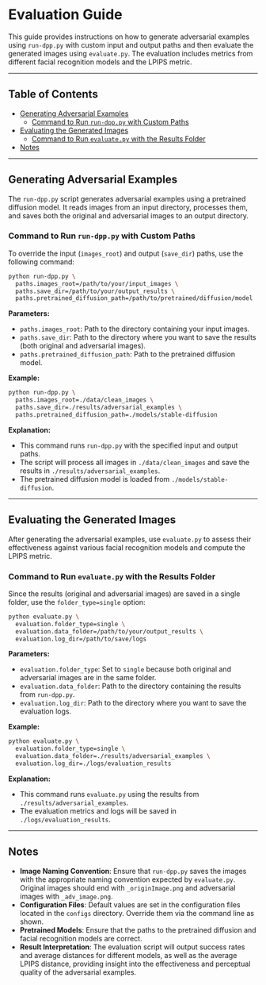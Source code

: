 # Evaluation Guide

This guide provides instructions on how to generate adversarial examples using `run-dpp.py` with custom input and output paths and then evaluate the generated images using `evaluate.py`. The evaluation includes metrics from different facial recognition models and the LPIPS metric.

---

## Table of Contents

- [Generating Adversarial Examples](#generating-adversarial-examples)
  - [Command to Run `run-dpp.py` with Custom Paths](#command-to-run-run-dpppy-with-custom-paths)
- [Evaluating the Generated Images](#evaluating-the-generated-images)
  - [Command to Run `evaluate.py` with the Results Folder](#command-to-run-evaluatepy-with-the-results-folder)
- [Notes](#notes)

---

## Generating Adversarial Examples

The `run-dpp.py` script generates adversarial examples using a pretrained diffusion model. It reads images from an input directory, processes them, and saves both the original and adversarial images to an output directory.

### Command to Run `run-dpp.py` with Custom Paths

To override the input (`images_root`) and output (`save_dir`) paths, use the following command:

```bash
python run-dpp.py \
  paths.images_root=/path/to/your/input_images \
  paths.save_dir=/path/to/your/output_results \
  paths.pretrained_diffusion_path=/path/to/pretrained/diffusion/model
```

**Parameters:**

- `paths.images_root`: Path to the directory containing your input images.
- `paths.save_dir`: Path to the directory where you want to save the results (both original and adversarial images).
- `paths.pretrained_diffusion_path`: Path to the pretrained diffusion model.

**Example:**

```bash
python run-dpp.py \
  paths.images_root=./data/clean_images \
  paths.save_dir=./results/adversarial_examples \
  paths.pretrained_diffusion_path=./models/stable-diffusion
```

**Explanation:**

- This command runs `run-dpp.py` with the specified input and output paths.
- The script will process all images in `./data/clean_images` and save the results in `./results/adversarial_examples`.
- The pretrained diffusion model is loaded from `./models/stable-diffusion`.

---

## Evaluating the Generated Images

After generating the adversarial examples, use `evaluate.py` to assess their effectiveness against various facial recognition models and compute the LPIPS metric.

### Command to Run `evaluate.py` with the Results Folder

Since the results (original and adversarial images) are saved in a single folder, use the `folder_type=single` option:

```bash
python evaluate.py \
  evaluation.folder_type=single \
  evaluation.data_folder=/path/to/your/output_results \
  evaluation.log_dir=/path/to/save/logs
```

**Parameters:**

- `evaluation.folder_type`: Set to `single` because both original and adversarial images are in the same folder.
- `evaluation.data_folder`: Path to the directory containing the results from `run-dpp.py`.
- `evaluation.log_dir`: Path to the directory where you want to save the evaluation logs.

**Example:**

```bash
python evaluate.py \
  evaluation.folder_type=single \
  evaluation.data_folder=./results/adversarial_examples \
  evaluation.log_dir=./logs/evaluation_results
```

**Explanation:**

- This command runs `evaluate.py` using the results from `./results/adversarial_examples`.
- The evaluation metrics and logs will be saved in `./logs/evaluation_results`.

---

## Notes

- **Image Naming Convention**: Ensure that `run-dpp.py` saves the images with the appropriate naming convention expected by `evaluate.py`. Original images should end with `_originImage.png` and adversarial images with `_adv_image.png`.
- **Configuration Files**: Default values are set in the configuration files located in the `configs` directory. Override them via the command line as shown.
- **Pretrained Models**: Ensure that the paths to the pretrained diffusion and facial recognition models are correct.
- **Result Interpretation**: The evaluation script will output success rates and average distances for different models, as well as the average LPIPS distance, providing insight into the effectiveness and perceptual quality of the adversarial examples.
